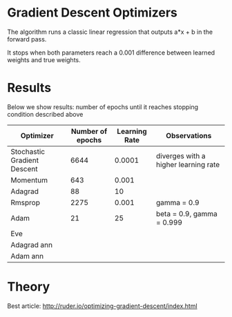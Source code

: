 # Gradient Descent Optimizers
The algorithm runs a classic linear regression that outputs a*x + b in the forward pass. 


It stops when both parameters reach a 0.001 difference between learned weights and true weights.

# Results

Below we show results: number of epochs until it reaches stopping condition described above

Optimizer | Number of epochs | Learning Rate | Observations 
----------|-----------------|--------------|------
Stochastic Gradient Descent | 6644 | 0.0001 | diverges with a higher learning rate
Momentum | 643 | 0.001
Adagrad | 88 | 10
Rmsprop | 2275 | 0.001 | gamma = 0.9
Adam | 21 | 25 | beta = 0.9, gamma = 0.999
Eve | | 
Adagrad ann | | 
Adam ann | |

# Theory
Best article: http://ruder.io/optimizing-gradient-descent/index.html

